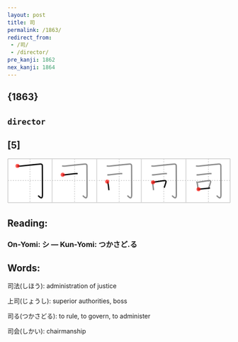 ```yaml
---
layout: post
title: 司
permalink: /1863/
redirect_from:
 - /司/
 - /director/
pre_kanji: 1862
nex_kanji: 1864
---
```


## {1863}

## `director`

## [5]

<div class="stroke"><img src="../images/E58FB8.png" /></div>

## Reading:

### On-Yomi: シ &mdash; Kun-Yomi: つかさど.る

## Words:

司法(しほう): administration of justice

上司(じょうし): superior authorities, boss

司る(つかさどる): to rule, to govern, to administer

司会(しかい): chairmanship
